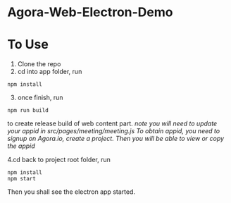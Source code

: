 # Agora-Web-Electron-Demo


# To Use

1. Clone the repo
2. cd into app folder, run

```
npm install
```

3. once finish, run

```
npm run build
```
to create release build of web content part.
*note you will need to update your appid in src/pages/meeting/meeting.js*
*To obtain appid, you need to signup on Agora.io, create a project. Then you will be able to view or copy the appid*

4.cd back to project root folder, run

```
npm install
npm start
```
Then you shall see the electron app started.
